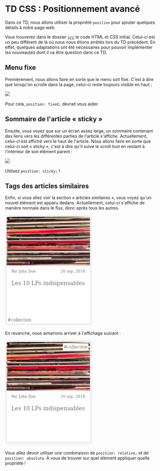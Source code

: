 # TD CSS : Positionnement avancé

Dans ce TD, nous allons utiliser la propriété `position` pour ajouter quelques
détails à notre page web.

Vous trouverez dans le dossier [`src`]() le code HTML et CSS initial. Celui-ci
est un peu différent de là où nous nous étions arrêtés lors du TD précédent. En
effet, quelques adaptations ont été nécessaires pour pouvoir implémenter les
nouveautés dont il va être question dans ce TD.

## Menu fixe

Premièrement, nous allons faire en sorte que le menu soit fixe. C'est à dire
que lorsqu'on scrolle dans la page, celui-ci reste toujours visible en haut :

![](header.gif)

Pour cela, `position: fixed;` devrait vous aider.

## Sommaire de l'article « sticky »

Ensuite, vous voyez que sur un écran assez large, un sommaire contenant des
liens vers les différentes parties de l'article s'affiche. Actuellement,
celui-ci est affiché vers le haut de l'article. Nous allons faire en sorte que
celui-ci soit « sticky », c'est à dire qu'il suive le scroll tout en restant à
l'intérieur de son élément parent :

![](sommaire.gif)

Utilisez `position: sticky;` !

## Tags des articles similaires

Enfin, si vous allez voir la section « articles similaires », vous voyez qu'un
nouvel élément est apparu dedans. Actuellement, celui-ci s'affiche de manière
normale dans le flux, donc après tous les autres.

![](tag_before.png)

En revanche, nous aimerions arriver à l'affichage suivant :

![](tag.png)

Vous allez devoir utiliser une combinaison de `position: relative;` et de
`position: absolute`. À vous de trouver sur quel élément appliquer quelle
propriété !
